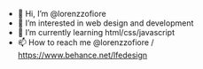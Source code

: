 - 👋 Hi, I’m @lorenzzofiore
- 👀 I’m interested in web design and development
- 🌱 I’m currently learning html/css/javascript
- 📫 How to reach me @lorenzzofiore / https://www.behance.net/lfedesign

<!---
lorenzzofiore/lorenzzofiore is a ✨ special ✨ repository because its `README.md` (this file) appears on your GitHub profile.
You can click the Preview link to take a look at your changes.
--->
